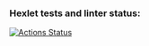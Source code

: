 ### Hexlet tests and linter status:
[![Actions Status](https://github.com/HugoTheDeveloper/layout-designer-project-58/workflows/hexlet-check/badge.svg)](https://github.com/HugoTheDeveloper/layout-designer-project-58/actions)
